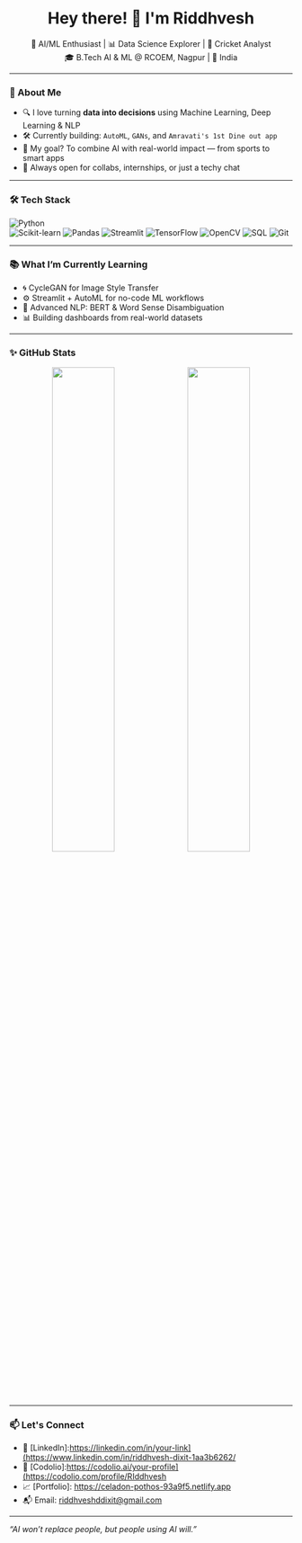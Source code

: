 <h1 align="center">Hey there! 👋 I'm Riddhvesh</h1>
<p align="center">
  🚀 AI/ML Enthusiast | 📊 Data Science Explorer | 🏏 Cricket Analyst<br>
  🎓 B.Tech AI & ML @ RCOEM, Nagpur | 📍 India
</p>

---

### 🧠 About Me

- 🔍 I love turning **data into decisions** using Machine Learning, Deep Learning & NLP  
- 🛠️ Currently building: `AutoML`, `GANs`, and `Amravati's 1st Dine out app`
- 🎯 My goal? To combine AI with real-world impact — from sports to smart apps  
- 💬 Always open for collabs, internships, or just a techy chat

---

### 🛠️ Tech Stack

![Python](https://img.shields.io/badge/-Python-black?style=flat-square&logo=python)  
![Scikit-learn](https://img.shields.io/badge/-Scikit--learn-F7931E?style=flat-square&logo=scikit-learn&logoColor=white)
![Pandas](https://img.shields.io/badge/-Pandas-150458?style=flat-square&logo=pandas)
![Streamlit](https://img.shields.io/badge/-Streamlit-FF4B4B?style=flat-square&logo=streamlit&logoColor=white)
![TensorFlow](https://img.shields.io/badge/-TensorFlow-FF6F00?style=flat-square&logo=tensorflow)
![OpenCV](https://img.shields.io/badge/-OpenCV-5C3EE8?style=flat-square&logo=opencv)
![SQL](https://img.shields.io/badge/-SQL-4479A1?style=flat-square&logo=postgresql)
![Git](https://img.shields.io/badge/-Git-black?style=flat-square&logo=git)

---

### 📚 What I’m Currently Learning

- 🌀 CycleGAN for Image Style Transfer  
- ⚙️ Streamlit + AutoML for no-code ML workflows  
- 🧠 Advanced NLP: BERT & Word Sense Disambiguation  
- 📊 Building dashboards from real-world datasets

---

### ✨ GitHub Stats

<p align="center">
  <img src="https://github-readme-stats.vercel.app/api?username=riddhvesh&show_icons=true&theme=radical" width="47%" />
  <img src="https://github-readme-stats.vercel.app/api/top-langs/?username=riddhvesh&layout=compact&theme=radical&include_all_commits=true&count_private=true" width="47%" />
 
</p>

---

### 📫 Let's Connect

- 💼 [LinkedIn]:https://linkedin.com/in/your-link](https://www.linkedin.com/in/riddhvesh-dixit-1aa3b6262/  
- 🧠 [Codolio]:https://codolio.ai/your-profile](https://codolio.com/profile/RIddhvesh
- 📈 [Portfolio]: https://celadon-pothos-93a9f5.netlify.app
- 📬 Email: riddhveshddixit@gmail.com

---

_“AI won’t replace people, but people using AI will.”_
